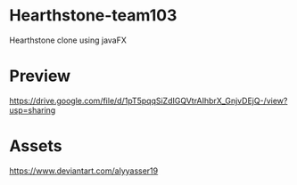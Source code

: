 # Hearthstone-team103
Hearthstone clone using javaFX

# Preview
https://drive.google.com/file/d/1pT5pqqSiZdIGQVtrAIhbrX_GnjvDEjQ-/view?usp=sharing

# Assets
https://www.deviantart.com/alyyasser19

